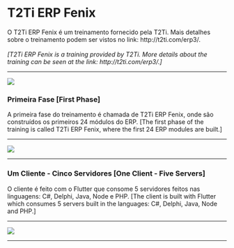 <html>
<div class="bloco">
                    <div class="titulo_bloco">
                        <h1>T2Ti ERP Fenix</h1>
                    </div>
  O T2Ti ERP Fenix é um treinamento fornecido pela T2Ti. Mais detalhes sobre o treinamento podem ser vistos no link: http://t2ti.com/erp3/.
	<br /><br />
  <i>
  [T2Ti ERP Fenix is a training provided by T2Ti. More details about the training can be seen at the link: http://t2ti.com/erp3/.]
  </i>	
                    <hr />
                    <img src="http://t2ti.com/images/erp/erp3-destaque.jpg" />
                    <br />              
                    <h3>Primeira Fase [First Phase]</h3> 
  A primeira fase do treinamento é chamada de T2Ti ERP Fenix, onde são construídos os primeiros 24 módulos do ERP.
  [The first phase of the training is called T2Ti ERP Fenix, where the first 24 ERP modules are built.]
                        <hr />
                        <img src="http://t2ti.com/images/erp3/fenix_modulos.png" />
                        <hr />

<h3>Um Cliente - Cinco Servidores [One Client - Five Servers]</h3> 
  O cliente é feito com o Flutter que consome 5 servidores feitos nas linguagens: C#, Delphi, Java, Node e PHP.
  [The client is built with Flutter which consumes 5 servers built in the languages: C#, Delphi, Java, Node and PHP.]
                        <hr />
                         <img src="http://t2ti.com/images/news/erp3-linguagens-flutter.png" />
                        <hr />
</html>
